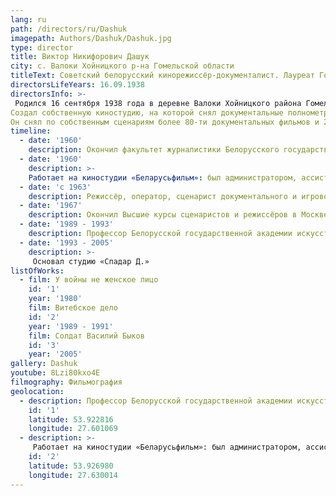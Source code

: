 ```yaml
---
lang: ru
path: /directors/ru/Dashuk
imagepath: Authors/Dashuk/Dashuk.jpg
type: director
title: Виктор Никифорович Дашук
city: с. Валоки Хойницкого р-на Гомельской области
titleText: Советский белорусский кинорежиссёр-документалист. Лауреат Государственной премии СССР (1985), Заслуженный деятель искусств Белорусской ССР (1977), Народный артист Белорусской ССР (1989). Член КПСС с 1976 года
directorsLifeYears: 16.09.1938 
directorsInfo: >-
 Родился 16 сентября 1938 года в деревне Валоки Хойницкого района Гомельской области. Закончил факультет журналистики Белорусского Государственного университета (1960), ВСРК (мастерская Леонида Трауберга). С 1960-го года работал на киностудии "Беларусьфильм". Был администратором, ассистентом оператора, режиссёра.Заслуженный деятель искусств БССР (1977), Народный артист БССР (1989).В его фильмах публицистика и лирика живут в гармоническом единстве. Тема минувшей войны и деревни, в которой прошли детство и юность, - лейтмотив большинства работ, где Дашук выступает и сценаристом, и режиссером. Известность принесла серия фильмов под общим названием «Хатынский цикл» (1975-1978), созданная совместно с писателями А.Адамовичем, Я.Брылем и В.Колесником: голоса и лица людей, чудом уцелевших в сожженных фашистами деревнях. Своеобразным продолжением стала работа со Светланой Алексиевич - серия «У войны не женское лицо» (1980-1984). Запомнились зрителям фильмы «Дом» (1970), «А кукушка куковала...» (1972), «Девяносто шестая осень» и «Прощение» (1980), «Витебское дело» (1991) и др.
Создал собственную киностудию, на которой снял документальные полнометражные фильмы о событиях в Беларуси - "Кино протеста".
Он снял по собственным сценариям более 80-ти документальных фильмов и 2 художественных ("Двое на острове слез", 1986 и "Сладкий яд любви", 1995)
timeline:
  - date: '1960'
    description: Окончил факультет журналистики Белорусского государственного университета им. В.И.Ленина
  - date: '1960'
    description: >-
    Работает на киностудии «Беларусьфильм»: был администратором, ассистентом оператора, ассистентом кинорежиссёра
  - date: 'с 1963'
    description: Режиссёр, оператор, сценарист документального и игрового кино
  - date: '1967'
    description: Окончил Высшие курсы сценаристов и режиссёров в Москве (отделение кинорежиссуры, мастерская Л.Трауберга)
  - date: '1989 - 1993'
    description: Профессор Белорусской государственной академии искусств, руководитель мастерской режиссуры документального кино
  - date: '1993 - 2005'
    description: >-
     Основал студию «Спадар Д.»
listOfWorks:
  - film: У войны не женское лицо
    id: '1'
    year: '1980'
    film: Витебское дело
    id: '2'
    year: '1989 - 1991'
    film: Солдат Василий Быков
    id: '3'
    year: '2005'
gallery: Dashuk
youtube: 8Lzi80kxo4E
filmography: Фильмография
geolocation:
  - description: Профессор Белорусской государственной академии искусств, руководитель мастерской режиссуры документального кино
    id: '1'
    latitude: 53.922816
    longitude: 27.601069
  - description: >-
     Работает на киностудии «Беларусьфильм»: был администратором, ассистентом оператора, ассистентом кинорежиссёра
    id: '2'
    latitude: 53.926980
    longitude: 27.630014
---
```

